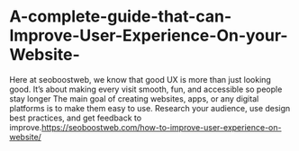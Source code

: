 # A-complete-guide-that-can-Improve-User-Experience-On-your-Website-
Here at seoboostweb, we know that good UX is more than just looking good. It’s about making every visit smooth, fun, and accessible so people stay longer The main goal of creating websites, apps, or any digital platforms is to make them easy to use. Research your audience, use design best practices, and get feedback to improve.https://seoboostweb.com/how-to-improve-user-experience-on-website/
